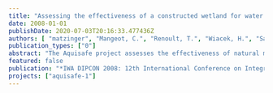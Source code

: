 ```yaml
---
title: "Assessing the effectiveness of a constructed wetland for water quality mitigation in Brittany (France) - A case study within the Aquisafe project."
date: 2008-01-01
publishDate: 2020-07-03T20:16:33.477436Z
authors: [ "matzinger", "Mangeot, C.", "Renoult, T.", "Wiacek, H.", "Sautjeau, B.", "GrÃ¼tzmacher, G." ]
publication_types: ["0"]
abstract: "The Aquisafe project assesses the effectiveness of natural mitigation zones in reducing diffuse pollution to surface waters. In one case study on a constructed wetland in agriculturally dominated Western France, nitrate concentrations from drainage inflows to a small river decreased up to tenfold on the way through an intermediary constructed wetland. However, only ~30 % of the total N-load is retained in the wetland, whereas ~70 % enters the river directly during high flow events as a result of low soil permeability. The study underlines the importance of flow paths and infiltration for nitrate removal in natural or constructed wetlands, which is often neglected in practice."
featured: false
publication: "*IWA DIPCON 2008: 12th International Conference on Integrated Diffuse Pollution Management*"
projects: ["aquisafe-1"]
---
```


